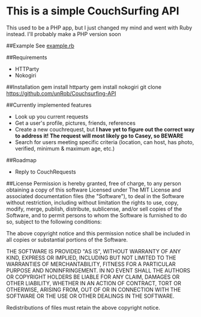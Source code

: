 This is a simple CouchSurfing API
=================================

This used to be a PHP app, but I just changed my mind and went with Ruby instead. I'll probably make a PHP version soon

##Example
See [example.rb](https://github.com/unRob/CouchSurfing-API/blob/master/example.rb)

##Requirements
* HTTParty
* Nokogiri

##Installation
    gem install httparty 
	gem install nokogiri
    git clone https://github.com/unRob/Couchsurfing-API


##Currently implemented features

* Look up you current requests
* Get a user's profile, pictures, friends, references
* Create a new couchrequest, but **I have yet to figure out the correct way to address it! The request will most likely go to Casey, so BEWARE**
* Search for users meeting specific criteria (location, can host, has photo, verified, minimum & maximum age, etc.)

##Roadmap

* Reply to CouchRequests

##License
Permission is hereby granted, free of charge, to any person obtaining a copy of this software
Licensed under The MIT License and associated documentation files (the "Software"), to deal in
the Software without restriction, including without limitation the rights to use, copy, modify,
merge, publish, distribute, sublicense, and/or sell copies of the Software, and to permit persons
to whom the Software is furnished to do so, subject to the following conditions:

The above copyright notice and this permission notice shall be included in all copies or
substantial portions of the Software.

THE SOFTWARE IS PROVIDED "AS IS", WITHOUT WARRANTY OF ANY KIND, EXPRESS OR IMPLIED, INCLUDING BUT
NOT LIMITED TO THE WARRANTIES OF MERCHANTABILITY, FITNESS FOR A PARTICULAR PURPOSE AND
NONINFRINGEMENT. IN NO EVENT SHALL THE AUTHORS OR COPYRIGHT HOLDERS BE LIABLE FOR ANY CLAIM, DAMAGES
OR OTHER LIABILITY, WHETHER IN AN ACTION OF CONTRACT, TORT OR OTHERWISE, ARISING FROM, OUT OF OR IN
CONNECTION WITH THE SOFTWARE OR THE USE OR OTHER DEALINGS IN THE SOFTWARE.

Redistributions of files must retain the above copyright notice.